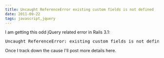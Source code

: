```yaml
---
title: Uncaught ReferenceError existing custom fields is not defined
date: 2011-09-22
tags: javascript,jquery
---
```

I am getting this odd jQuery related error in Rails 3.1:

<pre class="terminal">
Uncaught ReferenceError: existing_custom_fields is not defined
</pre>


Once I track down the cause I'll post more details here.


